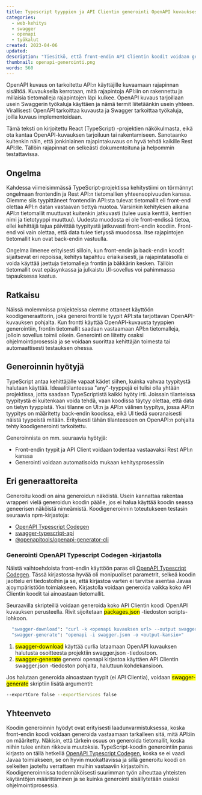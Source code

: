 ```yaml
---
title: Typescript tyyppien ja API Clientin generointi OpenAPI kuvauksesta
categories:
  - web-kehitys
  - swagger
  - openapi
  - työkalut
created: 2023-04-06
updated:
description: "Tiesitkö, että front-endin API Clientin koodit voidaan generoida täysin vastaamaan Rest API:a, johon se on yhteyksissä? Tässä kirjoituksessa kerron, mitä hyötyjä koodigeneroinnista on ja miten generointi käytännössä tapahtuu OpenAPI-kuvauksen perusteella."
thumbnail: openapi-generointi.png
words: 560
---
```


OpenAPI kuvaus on tarkoitettu API:n käyttäjille kuvaamaan rajapinnan sisältöä. Kuvauksella kerrotaan, mitä rajapintoja API:iin on rakennettu ja millaisia tietomalleja rajapintojen läpi kulkee. OpenAPI kuvaus tarjoillaan usein Swaggerin työkaluja käyttäen ja nämä termit liitetäänkin usein yhteen. Virallisesti OpenAPI tarkoittaa kuvausta ja Swagger tarkoittaa työkaluja, joilla kuvaus implementoidaan. 

Tämä teksti on kirjoitettu React (TypeScript) -projektien näkökulmasta, eikä ota kantaa OpenAPI-kuvauksen tarjoiluun tai rakentamiseen. Sanotaanko kuitenkin näin, että jonkinlainen rajapintakuvaus on hyvä tehdä kaikille Rest API:lle. Tällöin rajapinnat on selkeästi dokumentoituna ja helpommin testattavissa.

## Ongelma
Kahdessa viimeisimmässä TypeScript-projektissa kehitystiimi on törmännyt ongelmaan frontendin ja Rest API:n tietomallien yhteensopivuuden kanssa. Olemme siis tyypittäneet frontendiin API:sta tulevat tietomallit eli front-end olettaa API:n datan vastaavan tiettyä muotoa. Varsinkin kehityksen aikana API:n tietomallit muuttuvat kuitenkin jatkuvasti (tulee uusia kenttiä, kenttien nimi ja tietotyyppi muuttuu). Uudesta muodosta ei ole front-endissä tietoa, ellei kehittäjä tajua päivittää tyypitystä jatkuvasti front-endin koodiin. Front-end voi vain olettaa, että data tulee tietyssä muodossa. Itse rajapintojen tietomallit kun ovat back-endin vastuulla.  

Ongelma ilmenee erityisesti silloin, kun front-endin ja back-endin koodit sijaitsevat eri repoissa, kehitys tapahtuu eriaikaisesti, ja rajapintatasolla ei voida käyttää jaettuja tietomalleja frontin ja bäkkärin kesken. Tällöin tietomallit ovat epäsynkassa ja julkaistu UI-sovellus voi pahimmassa tapauksessa kaatua.

## Ratkaisu
Näissä molemmissa projekteissa olemme ottaneet käyttöön koodigeneraattorin, joka generoi frontille tyypit API:sta tarjottavan OpenAPI-kuvauksen pohjalta. Kun frontti käyttää OpenAPI-kuvausta tyyppien generointiin, frontin tietomallit saadaan vastaamaan API:n tietomalleja, jolloin sovellus toimii oikein. Generointi on liitetty osaksi ohjelmointiprosessia ja se voidaan suorittaa kehittäjän toimesta tai automaattisesti testauksen ohessa.

## Generoinnin hyötyjä
TypeScript antaa kehittäjälle vapaat kädet siihen, kuinka vahvaa tyypitystä halutaan käyttää. Ideaalitilanteessa "any"-tyyppejä ei tulisi olla yhtään projektissa, jotta saadaan TypeScriptistä kaikki hyöty irti. Joissain tilanteissa tyypitystä ei kuitenkaan voida tehdä, vaan koodissa täytyy olettaa, että data on tietyn tyyppistä. Yksi tilanne on UI:n ja API:n välinen tyypitys, jossa API:n tyypitys on määritetty back-endin koodissa, eikä UI tiedä suoranaisesti näistä tyypeistä mitään. Erityisesti tähän tilanteeseen on OpenAPI:n pohjalta tehty koodigenerointi tarkoitettu.

Generoinnista on mm. seuraavia hyötyjä:
- Front-endin tyypit ja API Client voidaan todentaa vastaavaksi Rest API:n kanssa
- Generointi voidaan automatisoida mukaan kehitysprosessiin

## Eri generaattoreita
Generoitu koodi on aina generoidun näköistä. Usein kannattaa rakentaa wrapperi vielä generoidun koodin päälle, jos ei halua käyttää koodin seassa geneerisen näköistä nimeämistä. Koodigeneroinnin toteutukseen testasin seuraavia npm-kirjastoja:

- [OpenAPI Typescript Codegen](https://www.npmjs.com/package/openapi-typescript-codegen)
- [swagger-typescript-api](https://www.npmjs.com/package/swagger-typescript-api)
- [@openapitools/openapi-generator-cli](https://www.npmjs.com/package/@openapitools/openapi-generator-cli)

### Generointi OpenAPI Typescript Codegen -kirjastolla

Näistä vaihtoehdoista front-endin käyttöön paras oli [OpenAPI Typescript Codegen](https://github.com/ferdikoomen/openapi-typescript-codegen). Tässä kirjastossa hyvää oli monipuoliset parametrit, selkeä koodin jaottelu eri tiedostoihin ja se, että kirjastoa varten ei tarvitse asentaa Javaa ajoympäristöön toimiakseen. Kirjastolla voidaan generoida vaikka koko API Clientin koodit tai ainoastaan tietomallit.

Seuraavilla skripteillä voidaan generoida koko API Clientin koodi OpenAPI kuvauksen perusteella. Rivit sijoitetaan <mark>packages.json</mark> -tiedoston scripts-lohkoon.
```bash
  "swagger-download": "curl -k <openapi kuvauksen url> --output swagger.json",
  "swagger-generate": "openapi -i swagger.json -o <output-kansio>"
```
1. <mark>swagger-download</mark> käyttää curlia lataamaan OpenAPI kuvauksen halutusta osoitteesta projektiin swagger.json -tiedostoon.
2. <mark>swagger-generate</mark> generoi openapi kirjastoa käyttäen API Clientin swagger.json -tiedoston pohjalta, haluttuun kohdekansioon.

Jos halutaan generoida ainoastaan tyypit (ei API Clientia), voidaan <mark>swagger-generate</mark> skriptiin lisätä argumentit:
```bash 
--exportCore false --exportServices false
```

## Yhteenveto
Koodin generoinnin hyödyt ovat erityisesti laadunvarmistuksessa, koska front-endin koodi voidaan generoida vastaamaan tarkalleen sitä, mitä API:iin on määritetty. Näkisin, että tärkein osuus on generoida tietomallit, koska niihin tulee eniten rikkovia muutoksia. TypeScript-koodin generointiin paras kirjasto on tällä hetkellä [OpenAPI Typescript Codegen](https://github.com/ferdikoomen/openapi-typescript-codegen), koska se ei vaadi Javaa toimiakseen, se on hyvin muokattavissa ja sillä generoitu koodi on selkeiten jaoteltu verrattaen muihin vastaaviin kirjastoihin. Koodigeneroinnissa todennäköisesti suurimman työn aiheuttaa yhteisten käytäntöjen määrittäminen ja se kuinka generointi sisällytetään osaksi ohjelmointiprosessia.